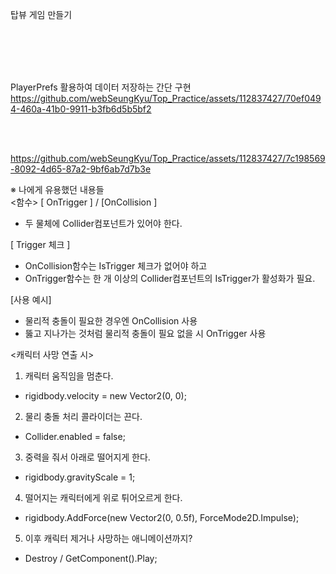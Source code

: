 탑뷰 게임 만들기    

<br/><br/><br/><br/>

PlayerPrefs 활용하여 데이터 저장하는 간단 구현
https://github.com/webSeungKyu/Top_Practice/assets/112837427/70ef0494-460a-41b0-9911-b3fb6d5b5bf2

<br/><br/>


https://github.com/webSeungKyu/Top_Practice/assets/112837427/7c198569-8092-4d65-87a2-9bf6ab7d7b3e





※ 나에게 유용했던 내용들     
<함수>
[ OnTrigger ] / [OnCollision ]
 - 두 물체에 Collider컴포넌트가 있어야 한다.

[ Trigger 체크 ]
 - OnCollision함수는 IsTrigger 체크가 없어야 하고
 - OnTrigger함수는 한 개 이상의 Collider컴포넌트의 IsTrigger가 활성화가 필요.

[사용 예시]
 - 물리적 충돌이 필요한 경우엔 OnCollision 사용
 - 뚫고 지나가는 것처럼 물리적 충돌이 필요 없을 시 OnTrigger 사용
 


<캐릭터 사망 연출 시>
1. 캐릭터 움직임을 멈춘다.
 - rigidbody.velocity = new Vector2(0, 0);  
2. 물리 충돌 처리 콜라이더는 끈다.
 - Collider.enabled = false;
3. 중력을 줘서 아래로 떨어지게 한다.
 - rigidbody.gravityScale = 1;
4. 떨어지는 캐릭터에게 위로 튀어오르게 한다.
 - rigidbody.AddForce(new Vector2(0, 0.5f), ForceMode2D.Impulse);
5. 이후 캐릭터 제거나 사망하는 애니메이션까지?
 - Destroy / GetComponent<Animator>().Play;
